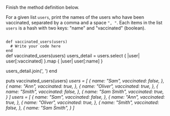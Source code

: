 Finish the method definition below.

For a given list `users`, print the names of the users who have been vaccinated, separated by a comma and a space `", "`.
Each items in the list `users` is a hash with two keys: "name" and "vaccinated" (boolean).

<codeblock language="ruby" type="exercise" testMode="multipleInput">
<code>
def vaccinated_users(users)
  # Write your code here
end
</code>

<solution>
def vaccinated_users(users)
  users_detail = users.select { |user| user[:vaccinated] }.map { |user| user[:name] }

  users_detail.join(', ')
end
</solution>

<testcases>
<caller>
puts vaccinated_users(users)
</caller>
<testcase>
<i>
users = [
  {
    name: "Sam",
    vaccinated: false,
  },
  {
    name: "Ann",
    vaccinated: true,
  },
  {
    name: "Oliver",
    vaccinated: true,
  },
  {
    name: "Smith",
    vaccinated: false,
  },
  {
    name: "Sam Smith",
    vaccinated: true,
  }
]
</i>
</testcase>
<testcase>
<i>
users = [
  {
    name: "Sam",
    vaccinated: false,
  },
  {
    name: "Ann",
    vaccinated: true,
  },
  {
    name: "Oliver",
    vaccinated: true,
  },
  {
    name: "Smith",
    vaccinated: false,
  },
  {
    name: "Sam Smith",
  }
]
</i>
</testcase>
</testcases>
</codeblock>
